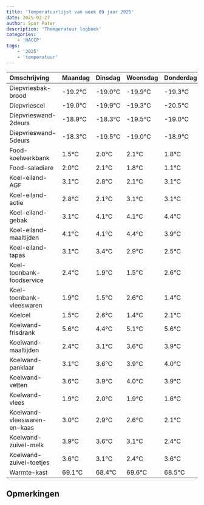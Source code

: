```yaml
---
title: 'Temperatuurlijst van week 09 jaar 2025'
date: 2025-02-27
author: Spar Pater
description: 'Themperatuur logboek'
categories:
    - 'HACCP'
tags:
    - '2025'
    - 'temperatuur'
---
```

|Omschrijving|Maandag|Dinsdag|Woensdag|Donderdag|Vrijdag|Zaterdag|Zondag|
|:---|:---|:---|:---|:---|:---|:---|:---|
|Diepvriesbak-brood|-19.2°C|-19.0°C|-19.9°C|-19.3°C| | | |
|Diepvriescel|-19.0°C|-19.9°C|-19.3°C|-20.5°C| | | |
|Diepvrieswand-2deurs|-18.9°C|-18.3°C|-19.5°C|-19.0°C| | | |
|Diepvrieswand-5deurs|-18.3°C|-19.5°C|-19.0°C|-18.9°C| | | |
|Food-koelwerkbank|1.5°C|2.0°C|2.1°C|1.8°C| | | |
|Food-saladiare|2.0°C|2.1°C|1.8°C|1.1°C| | | |
|Koel-eiland-AGF|3.1°C|2.8°C|2.1°C|3.1°C| | | |
|Koel-eiland-actie|2.8°C|2.1°C|3.1°C|3.1°C| | | |
|Koel-eiland-gebak|3.1°C|4.1°C|4.1°C|4.4°C| | | |
|Koel-eiland-maaltijden|4.1°C|4.1°C|4.4°C|3.9°C| | | |
|Koel-eiland-tapas|3.1°C|3.4°C|2.9°C|2.5°C| | | |
|Koel-toonbank-foodservice|2.4°C|1.9°C|1.5°C|2.6°C| | | |
|Koel-toonbank-vleeswaren|1.9°C|1.5°C|2.6°C|1.4°C| | | |
|Koelcel|1.5°C|2.6°C|1.4°C|2.1°C| | | |
|Koelwand-frisdrank|5.6°C|4.4°C|5.1°C|5.6°C| | | |
|Koelwand-maaltijden|2.4°C|3.1°C|3.6°C|3.9°C| | | |
|Koelwand-panklaar|3.1°C|3.6°C|3.9°C|4.0°C| | | |
|Koelwand-vetten|3.6°C|3.9°C|4.0°C|3.9°C| | | |
|Koelwand-vlees|1.9°C|2.0°C|1.9°C|1.6°C| | | |
|Koelwand-vleeswaren-en-kaas|3.0°C|2.9°C|2.6°C|2.1°C| | | |
|Koelwand-zuivel-melk|3.9°C|3.6°C|3.1°C|2.4°C| | | |
|Koelwand-zuivel-toetjes|3.6°C|3.1°C|2.4°C|3.6°C| | | |
|Warmte-kast|69.1°C|68.4°C|69.6°C|68.5°C| | | |

## Opmerkingen


